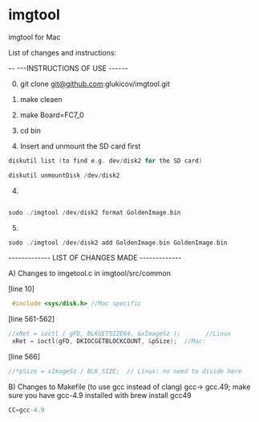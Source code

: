 # imgtool
imgtool for Mac

List of changes and instructions:

-- ---INSTRUCTIONS OF USE ------

0) git clone git@github.com:glukicov/imgtool.git

1) make cleaen

2) make Board=FC7_0

3) cd bin


3) Insert and unmount the SD card first 
 ```c++
diskutil list (to find e.g. dev/disk2 for the SD card) 
```
 ```c++
diskutil unmountDisk /dev/disk2
```
4) 
 ```c++

sudo ./imgtool /dev/disk2 format GoldenImage.bin
```

5) 
 ```c++
sudo ./imgtool /dev/disk2 add GoldenImage.bin GoldenImage.bin
```


------------- LIST OF CHANGES MADE -------------

A) Changes to imgetool.c in imgtool/src/common


[line 10] 
```c++
 #include <sys/disk.h> //Mac specific
```
[line 561-562] 
 ```c++
 //xRet = ioctl ( gFD, BLKGETSIZE64, &xImageSz );       //Linux
  xRet = ioctl(gFD, DKIOCGETBLOCKCOUNT, &pSize);  //Mac: 
```

[line 566]
 ```c++
 //*pSize = xImageSz / BLK_SIZE;  // Linux: no need to divide here
```

B) Changes to Makefile (to use gcc instead of clang)  gcc-> gcc.49; make sure you have gcc-4.9 installed with 
brew install gcc49
 ```c++
CC=gcc-4.9 


